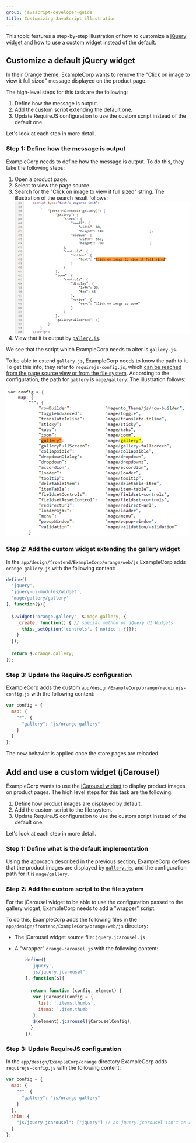 ```yaml
---
group: javascript-developer-guide
title: Customizing JavaScript illustration
---
```


This topic features a step-by-step illustration of how to customize a [jQuery](https://glossary.magento.com/jquery) [widget](https://glossary.magento.com/widget) and how to use a custom widget instead of the default.

## Customize a default jQuery widget

In their Orange theme, ExampleCorp wants to remove the "Click on image to view it full sized" message displayed on the product page.

The high-level steps for this task are the following:

1. Define how the message is output.
1. Add the custom script extending the default one.
1. Update RequireJS configuration to use the custom script instead of the default one.

Let's look at each step in more detail.

### Step 1: Define how the message is output

ExampleCorp needs to define how the message is output. To do this, they take the following steps:

1. Open a product page.
1. Select to view the page source.
1. Search for the "Click on image to view it full sized" string. The illustration of the search result follows: ![Page source search result](../_images/javascript/fdg_js_pr1.png)
1. View that it is output by [`gallery.js`].

We see that the script which ExampleCorp needs to alter is `gallery.js`.

To be able to extend `gallery.js`, ExampleCorp needs to know the path to it. To get this info, they refer to `requirejs-config.js`, which [can be reached from the page source view or from the file system]. According to the configuration, the path for `gallery` is `mage/gallery`. The illustration follows:

![RequireJS config file](../_images/javascript/fdg_pr_2.png)

### Step 2: Add the custom widget extending the gallery widget

In the `app/design/frontend/ExampleCorp/orange/web/js` ExampleCorp adds `orange-gallery.js` with the following content:

```javascript
define([
  'jquery',
  'jquery-ui-modules/widget',
  'mage/gallery/gallery'
], function($){

  $.widget('orange.gallery', $.mage.gallery, {
    _create: function() { // special method of jQuery UI Widgets
      this._setOption('controls', {'notice': {}});
    }
  });

  return $.orange.gallery;
});
```

### Step 3: Update the RequireJS configuration

ExampleCorp adds the custom `app/design/ExampleCorp/orange/requirejs-config.js` with the following content:

```javascript
var config = {
  map: {
    "*": {
      "gallery": "js/orange-gallery"
    }
  }
};
```

The new behavior is applied once the store pages are reloaded.

## Add and use a custom widget (jCarousel)

ExampleCorp wants to use the [jCarousel widget] to display product images on product pages. The high level steps for this task are the following:

1. Define how product images are displayed by default.
1. Add the custom script to the file system.
1. Update RequireJS configuration to use the custom script instead of the default one.

Let's look at each step in more detail.

### Step 1: Define what is the default implementation

Using the approach described in the previous section, ExampleCorp defines that the product images are displayed by [`gallery.js`], and the configuration path for it is `mage/gallery`.

### Step 2: Add the custom script to the file system

For the jCarousel widget to be able to use the configuration passed to the gallery widget,
ExampleCorp needs to add a "wrapper" script.

To do this, ExampleCorp adds the following files in the `app/design/frontend/ExampleCorp/orange/web/js` directory:

-  The jCarousel widget source file: `jquery.jcarousel.js`
-  A \"wrapper\" `orange-carousel.js` with the following content:

   ```javascript
       define([
         'jquery',
         'js/jquery.jcarousel'
       ], function($){

         return function (config, element) {
          var jCarouselConfig = {
            list: '.items.thumbs',
            items: '.item.thumb'
          };
          $(element).jcarousel(jCarouselConfig);
         }
       });
    ```

### Step 3: Update RequireJS configuration

In the `app/design/ExampleCorp/orange` directory ExampleCorp adds `requirejs-config.js` with the following content:

```javascript
var config = {
  map: {
    "*": {
      "gallery": "js/orange-gallery"
    }
  },
  shim: {
    "js/jquery.jcarousel": ["jquery"] // as jquery.jcarousel isn't an AMD module
  }
};
```

[`gallery.js`]: https://github.com/magento/magento2/blob/2.4/lib/web/mage/gallery/gallery.js
[can be reached from the page source view or from the file system]: custom.md#extend-a-default-js-component
[jCarousel widget]: http://sorgalla.com/jcarousel/
[`gallery.js`]: https://github.com/magento/magento2/blob/2.4/lib/web/mage/gallery/gallery.js
